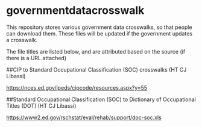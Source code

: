 # governmentdatacrosswalk
This repository stores various government data crosswalks, so that people can download them. These files will be updated if the government updates a crosswalk.


The file titles are listed below, and are attributed based on the source (if there is a URL attached)

##CIP to Standard Occupational Classification (SOC) crosswalks (HT CJ Libassi)

https://nces.ed.gov/ipeds/cipcode/resources.aspx?y=55

##Standard Occupational Classification (SOC) to Dictionary of Occupational Titles (DOT) (HT CJ Libassi)

https://www2.ed.gov/rschstat/eval/rehab/support/doc-soc.xls
